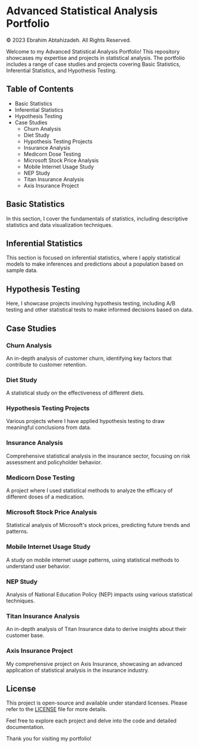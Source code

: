 # Advanced Statistical Analysis Portfolio

© 2023 Ebrahim Abtahizadeh. All Rights Reserved.

Welcome to my Advanced Statistical Analysis Portfolio! This repository showcases my expertise and projects in statistical analysis. The portfolio includes a range of case studies and projects covering Basic Statistics, Inferential Statistics, and Hypothesis Testing.

## Table of Contents
- Basic Statistics
- Inferential Statistics
- Hypothesis Testing
- Case Studies
  - Churn Analysis
  - Diet Study
  - Hypothesis Testing Projects
  - Insurance Analysis
  - Medicorn Dose Testing
  - Microsoft Stock Price Analysis
  - Mobile Internet Usage Study
  - NEP Study
  - Titan Insurance Analysis
  - Axis Insurance Project

## Basic Statistics
In this section, I cover the fundamentals of statistics, including descriptive statistics and data visualization techniques.

## Inferential Statistics
This section is focused on inferential statistics, where I apply statistical models to make inferences and predictions about a population based on sample data.

## Hypothesis Testing
Here, I showcase projects involving hypothesis testing, including A/B testing and other statistical tests to make informed decisions based on data.

## Case Studies

### Churn Analysis
An in-depth analysis of customer churn, identifying key factors that contribute to customer retention.

### Diet Study
A statistical study on the effectiveness of different diets.

### Hypothesis Testing Projects
Various projects where I have applied hypothesis testing to draw meaningful conclusions from data.

### Insurance Analysis
Comprehensive statistical analysis in the insurance sector, focusing on risk assessment and policyholder behavior.

### Medicorn Dose Testing
A project where I used statistical methods to analyze the efficacy of different doses of a medication.

### Microsoft Stock Price Analysis
Statistical analysis of Microsoft's stock prices, predicting future trends and patterns.

### Mobile Internet Usage Study
A study on mobile internet usage patterns, using statistical methods to understand user behavior.

### NEP Study
Analysis of National Education Policy (NEP) impacts using various statistical techniques.

### Titan Insurance Analysis
An in-depth analysis of Titan Insurance data to derive insights about their customer base.

### Axis Insurance Project
My comprehensive project on Axis Insurance, showcasing an advanced application of statistical analysis in the insurance industry.

## License
This project is open-source and available under standard licenses. Please refer to the [LICENSE](LICENSE) file for more details.

Feel free to explore each project and delve into the code and detailed documentation.

Thank you for visiting my portfolio!
